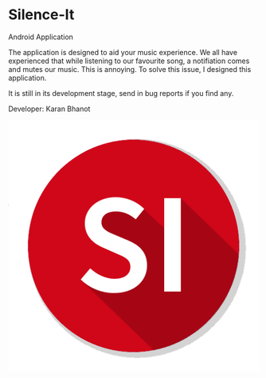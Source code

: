 # Silence-It
Android Application

The application is designed to aid your music experience. We all have experienced that while listening to our favourite song, a notifiation comes and mutes our music. This is annoying. To solve this issue, I designed this application.

It is still in its development stage, send in bug reports if you find any.


Developer:
Karan Bhanot

![](https://github.com/kb22/Silence-It/blob/master/app/src/main/res/drawable/main_icon.png)
